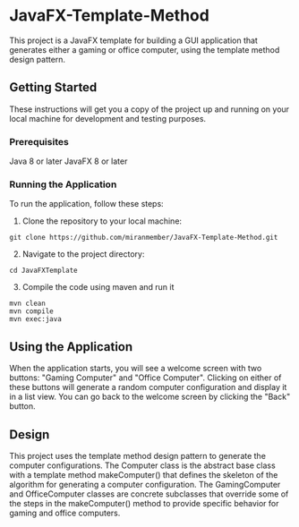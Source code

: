 # JavaFX-Template-Method
This project is a JavaFX template for building a GUI application that generates either a gaming or office computer, using the template method design pattern.

## Getting Started
These instructions will get you a copy of the project up and running on your local machine for development and testing purposes.

### Prerequisites
Java 8 or later
JavaFX 8 or later

### Running the Application
To run the application, follow these steps:

1. Clone the repository to your local machine:
```
git clone https://github.com/miranmember/JavaFX-Template-Method.git
```
2. Navigate to the project directory:
```
cd JavaFXTemplate
```
3. Compile the code using maven and run it
```
mvn clean
mvn compile
mvn exec:java
```

## Using the Application
When the application starts, you will see a welcome screen with two buttons: "Gaming Computer" and "Office Computer". Clicking on either of these buttons will generate a random computer configuration and display it in a list view. You can go back to the welcome screen by clicking the "Back" button.

## Design
This project uses the template method design pattern to generate the computer configurations. The Computer class is the abstract base class with a template method makeComputer() that defines the skeleton of the algorithm for generating a computer configuration. The GamingComputer and OfficeComputer classes are concrete subclasses that override some of the steps in the makeComputer() method to provide specific behavior for gaming and office computers.
